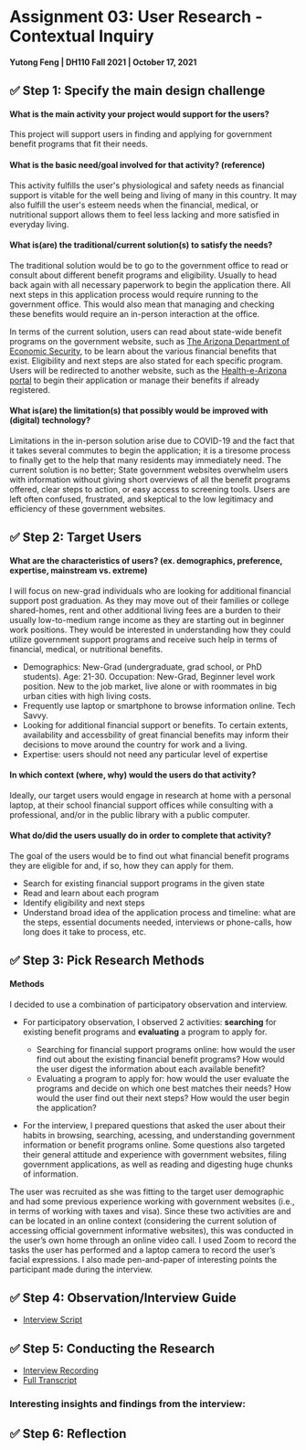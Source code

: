 # Assignment 03: User Research - Contextual Inquiry

#### Yutong Feng | DH110 Fall 2021 | October 17, 2021

## :white_check_mark: Step 1: Specify the main design challenge

#### What is the main activity your project would support for the users?
This project will support users in finding and applying for government benefit programs that fit their needs.

#### What is the basic need/goal involved for that activity? (reference)
This activity fulfills the user's physiological and safety needs as financial support is vitable for the well being and living of many in this country. It may also fulfill the user's esteem needs when the financial, medical, or nutritional support allows them to feel less lacking and more satisfied in everyday living. 

#### What is(are) the traditional/current solution(s) to satisfy the needs?
The traditional solution would be to go to the government office to read or consult about different benefit programs and eligibility. Usually to head back again with all necessary paperwork to begin the application there. All next steps in this application process would require running to the government office. This would also mean that managing and checking these benefits would require an in-person interaction at the office.

In terms of the current solution, users can read about state-wide benefit programs on the government website, such as [The Arizona Department of Economic Security](https://des.az.gov/), to be learn about the various financial benefits that exist. Eligibility and next steps are also stated for each specific program. Users will be redirected to another website, such as the [Health-e-Arizona portal](https://www.healthearizonaplus.gov/Login/Default) to begin their application or manage their benefits if already registered. 

#### What is(are) the limitation(s) that possibly would be improved with (digital) technology?
Limitations in the in-person solution arise due to COVID-19 and the fact that it takes several commutes to begin the application; it is a tiresome process to finally get to the help that many residents may immediately need. The current solution is no better; State government websites overwhelm users with information without giving short overviews of all the benefit programs offered, clear steps to action, or easy access to screening tools. Users are left often confused, frustrated, and skeptical to the low legitimacy and efficiency of these government websites. 

## :white_check_mark: Step 2: Target Users

#### What are the characteristics of users? (ex. demographics, preference, expertise, mainstream vs. extreme) 
I will focus on new-grad individuals who are looking for additional financial support post graduation. As they may move out of their families or college shared-homes, rent and other additional living fees are a burden to their usually low-to-medium range income as they are starting out in beginner work positions. They would be interested in understanding how they could utilize government support programs and receive such help in terms of financial, medical, or nutritional benefits. 
 * Demographics: New-Grad (undergraduate, grad school, or PhD students). Age: 21-30. Occupation: New-Grad, Beginner level work position. New to the job market, live alone or with roommates in big urban cities with high living costs. 
 * Frequently use laptop or smartphone to browse information online. Tech Savvy. 
 * Looking for additional financial support or benefits. To certain extents, availability and accessbility of great financial benefits may inform their decisions to move around the country for work and a living.
 * Expertise: users should not need any particular level of expertise

#### In which context (where, why) would the users do that activity? 
Ideally, our target users would engage in research at home with a personal laptop, at their school financial support offices while consulting with a professional, and/or in the public library with a public computer.

#### What do/did the users usually do in order to complete that activity? 
The goal of the users would be to find out what financial benefit programs they are eligible for and, if so, how they can apply for them.
 * Search for existing financial support programs in the given state
 * Read and learn about each program
 * Identify eligibility and next steps
 * Understand broad idea of the application process and timeline: what are the steps, essential documents needed, interviews or phone-calls, how long does it take to process, etc.

## :white_check_mark: Step 3: Pick Research Methods
#### Methods
I decided to use a combination of participatory observation and interview.
 * For participatory observation, I observed 2 activities: **searching** for existing benefit programs and **evaluating** a program to apply for. 
   * Searching for financial support programs online: how would the user find out about the existing financial benefit programs? How would the user digest the information about each available benefit?
   * Evaluating a program to apply for: how would the user evaluate the programs and decide on which one best matches their needs? How would the user find out their next steps? How would the user begin the application?

 * For the interview, I prepared questions that asked the user about their habits in browsing, searching, acessing, and understanding government information or benefit programs online. Some questions also targeted their general attitude and experience with government websites, filing government applications, as well as reading and digesting huge chunks of information.

The user was recruited as she was fitting to the target user demographic and had some previous experience working with government websites (i.e., in terms of working with taxes and visa). Since these two activities are and can be located in an online context (considering the current solution of accessing official government informative websites), this was conducted in the user’s own home through an online video call. I used Zoom to record the tasks the user has performed and a laptop camera to record the user’s facial expressions. I also made pen-and-paper of interesting points the participant made during the interview.


## :white_check_mark: Step 4: Observation/Interview Guide
 * [Interview Script](https://docs.google.com/document/d/1r5eKP1WXalmIEyluIvUH4Xd-ULg2osDzWpJLeRwhZiY/edit?usp=sharing)

## :white_check_mark: Step 5: Conducting the Research
 * [Interview Recording](https://drive.google.com/file/d/1Ea2lf7KfFFBBlSAgAVyF-PVUbBFhF7aO/view?usp=sharing)
 * [Full Transcript](https://docs.google.com/document/d/1SLJVmYOoL1fhyDXVWTNO9fGIPA--YuiqC6itnEltJCo/edit)

### Interesting insights and findings from the interview:

## :white_check_mark: Step 6: Reflection

